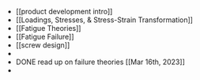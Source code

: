 - [[product development intro]]
- [[Loadings, Stresses, & Stress-Strain Transformation]]
- [[Fatigue Theories]]
- [[Fatigue Failure]]
- [[screw design]]
-
- DONE read up on failure theories [[Mar 16th, 2023]]
-